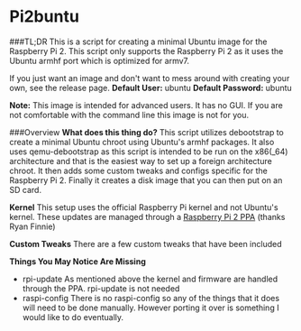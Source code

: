 # Pi2buntu
###TL;DR
This is a script for creating a minimal Ubuntu image for the Raspberry Pi 2. This script only supports the Raspberry Pi 2 as it uses the Ubuntu armhf port which is optimized for armv7.

If you just want an image and don't want to mess around with creating your own, see the release page.
**Default User:** ubuntu
**Default Password:** ubuntu

**Note:** This image is intended for advanced users. It has no GUI. If you are not comfortable with the command line this image is not for you.

###Overview
**What does this thing do?**
This script utilizes debootstrap to create a minimal Ubuntu chroot using Ubuntu's armhf packages. It also uses qemu-debootstrap as this script is intended to be run on the x86(_64) architecture and that is the easiest way to set up a foreign architecture chroot. It then adds some custom tweaks and configs specific for the Raspberry Pi 2. Finally it creates a disk image that you can then put on an SD card.

**Kernel**
This setup uses the official Raspberry Pi kernel and not Ubuntu's kernel. These updates are managed through a [Raspberry Pi 2 PPA](https://launchpad.net/~fo0bar/+archive/ubuntu/rpi2) (thanks Ryan Finnie)

**Custom Tweaks**
There are a few custom tweaks that have been included

**Things You May Notice Are Missing**

 - rpi-update
 As mentioned above the kernel and firmware are handled through the PPA. rpi-update is not needed
 - raspi-config
 There is no raspi-config so any of the things that it does will need to be done manually. However porting it over is something I would like to do eventually.